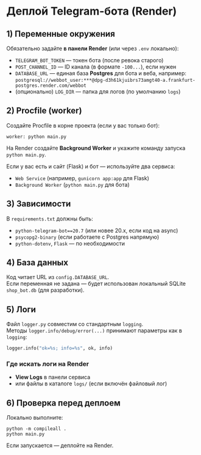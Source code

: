 
# Деплой Telegram-бота (Render)

## 1) Переменные окружения
Обязательно задайте **в панели Render** (или через `.env` локально):
- `TELEGRAM_BOT_TOKEN` — токен бота (после ревока старого)
- `POST_CHANNEL_ID` — ID канала (в формате `-100...`), если нужен
- `DATABASE_URL` — единая база **Postgres** для бота и веба, например:  
  `postgresql://webbot_user:***@dpg-d3h61kjuibrs73amgt40-a.frankfurt-postgres.render.com/webbot`
- (опционально) `LOG_DIR` — папка для логов (по умолчанию `logs`)

## 2) Procfile (worker)
Создайте Procfile в корне проекта (если у вас только бот):
```
worker: python main.py
```
На Render создайте **Background Worker** и укажите команду запуска `python main.py`.

Если у вас есть и сайт (Flask) и бот — используйте два сервиса:
- `Web Service` (например, `gunicorn app:app` для Flask)
- `Background Worker` (`python main.py` для бота)

## 3) Зависимости
В `requirements.txt` должны быть:
- `python-telegram-bot==20.7` (или новее 20.x, если код на async)
- `psycopg2-binary` (если работаете с Postgres напрямую)
- `python-dotenv`, `Flask` — по необходимости

## 4) База данных
Код читает URL из `config.DATABASE_URL`.  
Если переменная не задана — будет использован локальный SQLite `shop_bot.db` (для разработки).

## 5) Логи
Файл `logger.py` совместим со стандартным `logging`.  
Методы `logger.info/debug/error(...)` принимают параметры как в `logging`:
```py
logger.info("ok=%s; info=%s", ok, info)
```
### Где искать логи на Render
- **View Logs** в панели сервиса
- или файлы в каталоге `logs/` (если включён файловый лог)

## 6) Проверка перед деплоем
Локально выполните:
```
python -m compileall .
python main.py
```
Если запускается — деплойте на Render.

